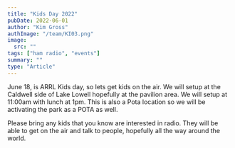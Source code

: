 ```yaml
---
title: "Kids Day 2022"
pubDate: 2022-06-01
author: "Kim Gross"
authImage: "/team/KI03.png"
image:
  src: ""
tags: ["ham radio", "events"]
summary: ""
type: "Article"
---
```


June 18, is ARRL Kids day, so lets get kids on the air. We will setup at the Caldwell side of Lake Lowell hopefully at the pavilion area. We will setup at 11:00am with lunch at 1pm. This is also a Pota location so we will be activating the park as a POTA as well.

Please bring any kids that you know are interested in radio. They will be able to get on the air and talk to people, hopefully all the way around the world.
